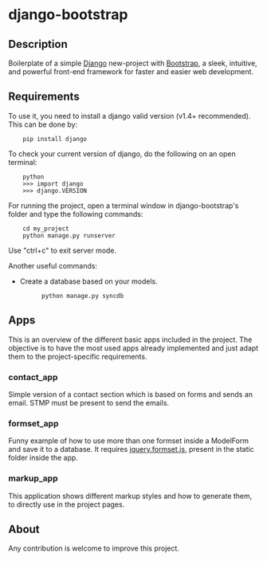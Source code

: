 django-bootstrap
================

Description
-----------
Boilerplate of a simple [Django](https://www.djangoproject.com/) new-project with [Bootstrap](http://twitter.github.com/bootstrap/), a sleek, intuitive, and powerful front-end framework for faster and easier web development.

Requirements
------------
To use it, you need to install a django valid version (v1.4+ recommended). This can be done by:

        pip install django

To check your current version of django, do the following on an open terminal:

        python
        >>> import django
        >>> django.VERSION
        
For running the project, open a terminal window in django-bootstrap's folder and type the following commands:

        cd my_project
        python manage.py runserver
        
Use "ctrl+c" to exit server mode.

Another useful commands:

* Create a database based on your models.

            python manage.py syncdb
        
Apps
----
This is an overview of the different basic apps included in the project. The objective is to have the most used apps already implemented and just adapt them to the project-specific requirements.

### contact_app
Simple version of a contact section which is based on forms and sends an email.
STMP must be present to send the emails.

### formset_app
Funny example of how to use more than one formset inside a ModelForm and save it to a database. It requires [jquery.formset.js](http://code.google.com/p/django-dynamic-formset/), present in the static folder inside the app.

### markup_app
This application shows different markup styles and how to generate them, to directly use in the project pages.
        
About
-----
Any contribution is welcome to improve this project.
